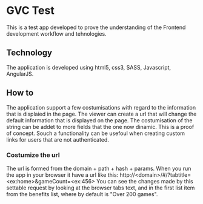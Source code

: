 # GVC Test
This is a test app developed to prove the understanding of the Frontend development workflow and tehnologies.
## Technology
The application is developed using html5, css3, SASS, Javascript, AngularJS.
## How to
The application support a few costumisations with regard to the information that is displaied in the page. The viewer can create a url that will change the default information that is displayed on the page. The costumisation of the string can be addet to more fields that the one now dinamic. This is a proof of concept.
Souch a functionality can be usefoul when creating custom links for users that are not authenticated.
### Costumize the url
The url is formed from the domain + path + hash + params.
When you run the app in your browser it have a url like this:
http://&lt;domain&gt;/#/?tabtitle=&lt;ex:home&gt;&gameCount=&lt;ex:456&gt;
You can see the changes made by this settable request by looking at the browser tabs text, and in the first list item from the benefits list, where by default is "Over 200 games".
